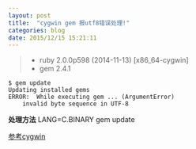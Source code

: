 ```yaml
---
layout: post
title:  "cygwin gem 报utf8错误处理!"
categories: blog
date: 2015/12/15 15:21:11
---
```


> - ruby 2.0.0p598 (2014-11-13) [x86_64-cygwin]
> - gem 2.4.1

	$ gem update
	Updating installed gems
	ERROR:  While executing gem ... (ArgumentError)
	    invalid byte sequence in UTF-8


**处理方法** LANG=C.BINARY gem update

[参考cygwin](https://cygwin.com/ml/cygwin/2014-09/msg00098.html)